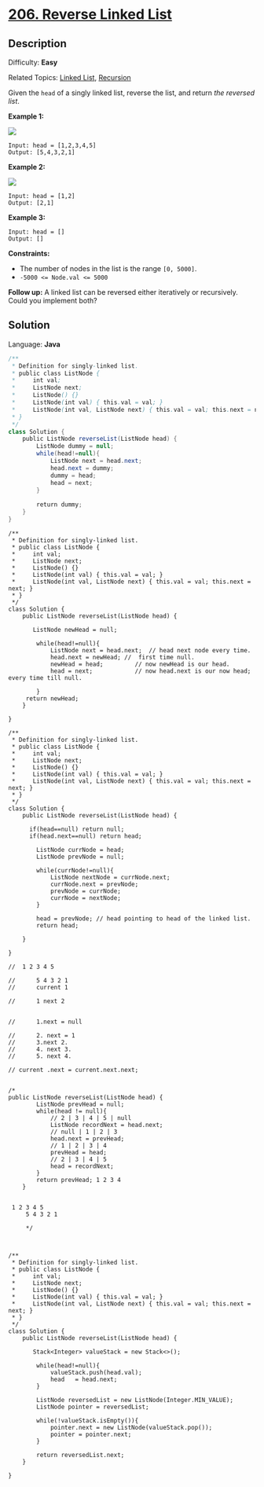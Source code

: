 # [206\. Reverse Linked List](https://leetcode.com/problems/reverse-linked-list/)

## Description

Difficulty: **Easy**  

Related Topics: [Linked List](https://leetcode.com/tag/linked-list/), [Recursion](https://leetcode.com/tag/recursion/)


Given the `head` of a singly linked list, reverse the list, and return _the reversed list_.

**Example 1:**

![](https://assets.leetcode.com/uploads/2021/02/19/rev1ex1.jpg)

```
Input: head = [1,2,3,4,5]
Output: [5,4,3,2,1]
```

**Example 2:**

![](https://assets.leetcode.com/uploads/2021/02/19/rev1ex2.jpg)

```
Input: head = [1,2]
Output: [2,1]
```

**Example 3:**

```
Input: head = []
Output: []
```

**Constraints:**

*   The number of nodes in the list is the range `[0, 5000]`.
*   `-5000 <= Node.val <= 5000`

**Follow up:** A linked list can be reversed either iteratively or recursively. Could you implement both?


## Solution

Language: **Java**

```java
/**
 * Definition for singly-linked list.
 * public class ListNode {
 *     int val;
 *     ListNode next;
 *     ListNode() {}
 *     ListNode(int val) { this.val = val; }
 *     ListNode(int val, ListNode next) { this.val = val; this.next = next; }
 * }
 */
class Solution {
    public ListNode reverseList(ListNode head) {
        ListNode dummy = null;
        while(head!=null){
            ListNode next = head.next;
            head.next = dummy;
            dummy = head;
            head = next;
        }
        
        return dummy;
    }
}
```


```
/**
 * Definition for singly-linked list.
 * public class ListNode {
 *     int val;
 *     ListNode next;
 *     ListNode() {}
 *     ListNode(int val) { this.val = val; }
 *     ListNode(int val, ListNode next) { this.val = val; this.next = next; }
 * }
 */
class Solution {
    public ListNode reverseList(ListNode head) {
     
       ListNode newHead = null;
        
        while(head!=null){
            ListNode next = head.next;  // head next node every time.
            head.next = newHead; //  first time null. 
            newHead = head;         // now newHead is our head.
            head = next;            // now head.next is our now head; every time till null.
            
        }
     return newHead;
    }
 
}
```

```
/**
 * Definition for singly-linked list.
 * public class ListNode {
 *     int val;
 *     ListNode next;
 *     ListNode() {}
 *     ListNode(int val) { this.val = val; }
 *     ListNode(int val, ListNode next) { this.val = val; this.next = next; }
 * }
 */
class Solution {
    public ListNode reverseList(ListNode head) {
     
      if(head==null) return null;
      if(head.next==null) return head;
        
        ListNode currNode = head;
        ListNode prevNode = null;
        
        while(currNode!=null){
            ListNode nextNode = currNode.next;
            currNode.next = prevNode;
            prevNode = currNode;
            currNode = nextNode;
        }
        
        head = prevNode; // head pointing to head of the linked list.
        return head;
        
    }
 
}

//  1 2 3 4 5
     
//      5 4 3 2 1
//      current 1 
     
//      1 next 2 
     
     
//      1.next = null
     
//      2. next = 1
//      3.next 2.
//      4. next 3.
//      5. next 4.

// current .next = current.next.next;


/*
public ListNode reverseList(ListNode head) {
        ListNode prevHead = null;
        while(head != null){
            // 2 | 3 | 4 | 5 | null
            ListNode recordNext = head.next;  
            // null | 1 | 2 | 3
            head.next = prevHead;
            // 1 | 2 | 3 | 4
            prevHead = head;
            // 2 | 3 | 4 | 5
            head = recordNext;
        }
        return prevHead; 1 2 3 4 
    }


 1 2 3 4 5
     5 4 3 2 1 
     
     */
     

```

```

/**
 * Definition for singly-linked list.
 * public class ListNode {
 *     int val;
 *     ListNode next;
 *     ListNode() {}
 *     ListNode(int val) { this.val = val; }
 *     ListNode(int val, ListNode next) { this.val = val; this.next = next; }
 * }
 */
class Solution {
    public ListNode reverseList(ListNode head) {
     
       Stack<Integer> valueStack = new Stack<>();
        
        while(head!=null){
            valueStack.push(head.val);
            head   = head.next;
        }
        
        ListNode reversedList = new ListNode(Integer.MIN_VALUE); 
        ListNode pointer = reversedList;
        
        while(!valueStack.isEmpty()){
            pointer.next = new ListNode(valueStack.pop());
            pointer = pointer.next;
        }
        
        return reversedList.next;
    }
 
}

```